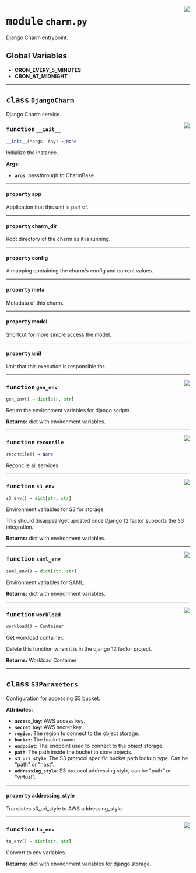 <!-- markdownlint-disable -->

<a href="../../charm/src/charm.py#L0"><img align="right" style="float:right;" src="https://img.shields.io/badge/-source-cccccc?style=flat-square"></a>

# <kbd>module</kbd> `charm.py`
Django Charm entrypoint. 

**Global Variables**
---------------
- **CRON_EVERY_5_MINUTES**
- **CRON_AT_MIDNIGHT**


---

## <kbd>class</kbd> `DjangoCharm`
Django Charm service. 

<a href="../../charm/src/charm.py#L35"><img align="right" style="float:right;" src="https://img.shields.io/badge/-source-cccccc?style=flat-square"></a>

### <kbd>function</kbd> `__init__`

```python
__init__(*args: Any) → None
```

Initialize the instance. 



**Args:**
 
 - <b>`args`</b>:  passthrough to CharmBase. 


---

#### <kbd>property</kbd> app

Application that this unit is part of. 

---

#### <kbd>property</kbd> charm_dir

Root directory of the charm as it is running. 

---

#### <kbd>property</kbd> config

A mapping containing the charm's config and current values. 

---

#### <kbd>property</kbd> meta

Metadata of this charm. 

---

#### <kbd>property</kbd> model

Shortcut for more simple access the model. 

---

#### <kbd>property</kbd> unit

Unit that this execution is responsible for. 



---

<a href="../../charm/src/charm.py#L52"><img align="right" style="float:right;" src="https://img.shields.io/badge/-source-cccccc?style=flat-square"></a>

### <kbd>function</kbd> `gen_env`

```python
gen_env() → dict[str, str]
```

Return the environment variables for django scripts. 



**Returns:**
  dict with environment variables. 

---

<a href="../../charm/src/charm.py#L157"><img align="right" style="float:right;" src="https://img.shields.io/badge/-source-cccccc?style=flat-square"></a>

### <kbd>function</kbd> `reconcile`

```python
reconcile() → None
```

Reconcile all services. 

---

<a href="../../charm/src/charm.py#L71"><img align="right" style="float:right;" src="https://img.shields.io/badge/-source-cccccc?style=flat-square"></a>

### <kbd>function</kbd> `s3_env`

```python
s3_env() → dict[str, str]
```

Environment variables for S3 for storage. 

This should disappear/get updated once Django 12 factor supports the S3 integration. 



**Returns:**
  dict with environment variables. 

---

<a href="../../charm/src/charm.py#L87"><img align="right" style="float:right;" src="https://img.shields.io/badge/-source-cccccc?style=flat-square"></a>

### <kbd>function</kbd> `saml_env`

```python
saml_env() → dict[str, str]
```

Environment variables for SAML. 



**Returns:**
  dict with environment variables. 

---

<a href="../../charm/src/charm.py#L206"><img align="right" style="float:right;" src="https://img.shields.io/badge/-source-cccccc?style=flat-square"></a>

### <kbd>function</kbd> `workload`

```python
workload() → Container
```

Get workload container. 

Delete this function when it is in the django 12 factor project. 



**Returns:**
  Workload Container 


---

## <kbd>class</kbd> `S3Parameters`
Configuration for accessing S3 bucket. 



**Attributes:**
 
 - <b>`access_key`</b>:  AWS access key. 
 - <b>`secret_key`</b>:  AWS secret key. 
 - <b>`region`</b>:  The region to connect to the object storage. 
 - <b>`bucket`</b>:  The bucket name. 
 - <b>`endpoint`</b>:  The endpoint used to connect to the object storage. 
 - <b>`path`</b>:  The path inside the bucket to store objects. 
 - <b>`s3_uri_style`</b>:  The S3 protocol specific bucket path lookup type. Can be "path" or "host". 
 - <b>`addressing_style`</b>:  S3 protocol addressing style, can be "path" or "virtual". 


---

#### <kbd>property</kbd> addressing_style

Translates s3_uri_style to AWS addressing_style. 



---

<a href="../../charm/src/charm.py#L313"><img align="right" style="float:right;" src="https://img.shields.io/badge/-source-cccccc?style=flat-square"></a>

### <kbd>function</kbd> `to_env`

```python
to_env() → dict[str, str]
```

Convert to env variables. 



**Returns:**
  dict with environment variables for django storage. 


